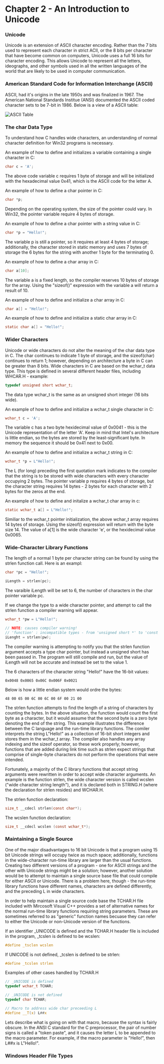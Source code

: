 # Chapter 2 - An Introduction to Unicode 

### Unicode
Unicode is an extension of ASCII character encoding. Rather than the 7 bits used to represent each character in strict ACII,
or the 8 bits per character that have become common on computers, Unicode uses a full 16 bits for character encoding. This
allows Unicode to represent all the letters, ideographs, and other symbols used in all the written languages of the world
that are likely to be used in computer communication.

### American Standard Code for Information Interchange (ASCII)
ASCII, had it's origins in the late 1950s and was finalized in 1967. The American National Standards Institue (ANSI) documented
the ASCII coded character sets to be 7-bit in 1986. Below is a view of a ASCII table:

![ASCII Table](https://i.imgur.com/Xn6pBU9.gif)

### The char Data Type
To understand how C handles wide characters, an understanding of normal character definition for Win32 programs is necessary.

An example of how to define and initializes a variable containing a single character in C:
```C
char c = 'A';
```
The above code variable c requires 1 byte of storage and will be initialized with the hexadecimal value	0x41, which is the ASCII
code for the letter A.

An example of how to define a char pointer in C:
```C
char *p;
```
Depending on the operating system, the size of the pointer could vary. In Win32, the pointer variable require 4 bytes of storage.

An example of how to define a char pointer with a string value in C:
```C
char *p = "Hello!";
```
The variable p is still a pointer, so it requires at least 4 bytes of storage; additionally, the character stored in static memory
and uses 7 bytes of storage the 6 bytes for the string with another 1 byte for the terminating 0.

An example of how to define a char array in C:
```C
char a[10];
```
The variable a is a fixed length, so the compiler reserves 10 bytes of storage for the array. Using the "sizeof()" expression with
the variable a will return a result of 10.

An example of how to define and initialize a char array in C:
```C
char a[] = "Hello!";
```

An example of how to define and initialize a static char array in C:
```C
static char a[] = "Hello!";
```

### Wider Characters
Unicode or wide characters do not alter the meaning of the char data type in C. The char continues to indicate 1 byte of storage,
and the sizeof(char) continues to return 1; however, depending on architecture a byte in C can be greater than 8 bits. Wide characters
in C are based on the wchar_t data type. This type is defined in several different header files, including WHCAR.H - example:
```C
typedef unsigned short wchar_t;
```
The data type wchar_t is the same as an unsigned short integer (16 bits wide).

An example of how to define and initialize a wchar_t single character in C:
```C
wchar_t c = 'A';
```
The variable c has a two byte hexidecimal value of 0x0041 - this is the Unicode representation of the letter 'A'. Keep in mind that 
Intel's architecture is little endian, so the bytes are stored by the least-significant byte. In memory the sequence it should be
0x41 next to 0x00.

An example of how to define and initialize a wchar_t string in C:
```C
wchar_t *p = L"Hello!";
```
The L (for long) preceding the first quotation mark indicates to the compiler that the string is to be stored with wide characters
with every character occupying 2 bytes. The pointer variable p requires 4 bytes of storage, but the character string requires
14 bytes - 2 bytes for each character with 2 bytes for the zeros at the end.

An example of how to define and initalize a wchar_t char array in c:
```C
static wchar_t a[] = L"Hello!";
```
Similiar to the wchar_t pointer initialization, the above wchar_t array requires 14 bytes of storage. Using the sizeof() expression
will return with the byte size 14. The value of a[1] is the wide character 'e', or the hexidecimal value 0x0065.

### Wide-Character Library Functions
The length of a normal 1 byte per character string can be found by using the strlen function call. Here is an exampl:
```C
char *pc = "Hello!";

iLength = strlen(pc);
```
The varaible iLength will be set to 6, the number of characters in the char pointer variable pc.


If we change the type to a wide character pointer, and attempt to call the strlen function a compiler warning will appear.
```C
wchar_t *pw = L"Hello!";

// NOTE: causes compiler warning!
// 'function' : incompatible types - from 'unsigned short *' to 'const char *'
iLenght = strlen(pw);
```
The compiler warning is attempting to notify you that the strlen function argument accepts a type char pointer, but instead
a unsigned short has been passed in. The program will still compile and run, but the value of iLength will not be accurate 
and instead be set to the value 1.

The 6 characters of the character string "Hello!" have the 16-bit values:
```plain
0x0048 0x0065 0x06C 0x006F 0x0021
```

Below is how a little endian system would ordre the bytes:
```plain
48 00 65 00 6C 00 6C 00 6F 00 21 00
```

The strlen function attempts to find the length of a string of characters by counting the bytes. In the above situation, 
the function would count the first byte as a character, but it would assume that the second byte is a zero byte denoting
the end of the string. This example illustrates the difference between the C language and the run-time library functions.
The comiler interprets the string L"Hello!" as a collection of 16-bit short integers and stores them in the wchar_t array.
The compiler also handles any array indexing and the sizeof operator, so these work properly; however, functions that are
added during link time such as strlen expect strings that comprise of single-byte characters do not perform the operations
that were intended.

Fortunately, a majority of the C library functions that accept string arguments were rewritten in order to accept wide
character arguments. An example is the function strlen, the wide character version is called wcslen ("wide character
string length"), and it is declared both in STRING.H (where the declaration for strlen resides) and WCHAR.H.

The strlen function declaration:
```C
size_t __cdecl strlen(const char*);
```

The wcslen function declaration:
```C
size_t __cdecl wcslen (const wchar_t*);
```

### Maintaining a Single Source
One of the major disadvantages to 16 bit Unicode is that a program using 15 bit Unicode strings will occupy twice as much
space; additionally, functions in the wide-character run-time library are larger than the usual functions. Creating two
different versions of a program - one for ASCII strings and the other with Unicode strings might be a solution; however,
another solution would be to attempt to maintain a single source base file that could compile for either ASCII or Unicode.
There is a problem here, though - the run-time library functions have different names, characters are defined differently,
and the preceding L in wide characters. 

In order to help maintain a single source code base the TCHAR.H file included with Mircosoft Visual C++ provides a set
of alternative names for the normal run-time library functions requiring string parameters. These are sometimes referred
to as "generic" function names becuase they can refer to either the Unicode or non-Unicode version of the functions.

If an identifier _UNICODE is defined and the TCHAR.H header file is included in the program, _tcslen is defined to be
wcslen:
```C
#define _tsclen wcslen
```

If UNICODE is not defined, _tcslen is defined to be strlen:
```C
#define _tcslen strlen
```

Examples of other cases handled by TCHAR.H
```C
// _UNICODE is defined
typedef wchar_t TCHAR;

// _UNICODE is not defined
typedef char TCHAR;

// Macro to address wide char preceeding L
#define __T(x) L##x
```

Lets describe what is going on with that macro, because the syntax is fairly obscure. In the ANSI C standard for the C
preprocessor, the pair of number signs is called a "token paste", and it causes the letter L to be appended to the macro
parameter. For example, if the macro parameter is "Hello!", then L##x is L"Hello!".

### Windows Header File Types

